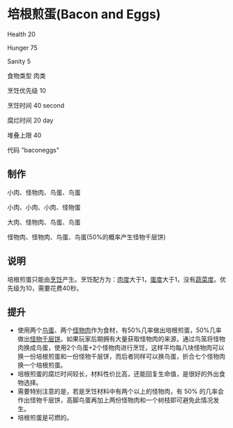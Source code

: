# 培根煎蛋(Bacon and Eggs)

Health	20

Hunger	75

Sanity	5

食物类型	肉类

烹饪优先级	10

烹饪时间	40 second

腐烂时间	20 day

堆叠上限	40

代码	"baconeggs"

## 制作

小肉、怪物肉、鸟蛋、鸟蛋

小肉、小肉、小肉、怪物蛋

大肉、怪物肉、鸟蛋、鸟蛋

怪物肉、怪物肉、鸟蛋、鸟蛋(50%的概率产生怪物千层饼)

## 说明

 培根煎蛋只能由[烹饪](https://dontstarve.huijiwiki.com/wiki/烹饪)产生。烹饪配方为：[肉度](https://dontstarve.huijiwiki.com/wiki/肉度)大于1，[蛋度](https://dontstarve.huijiwiki.com/wiki/蛋度)大于1，没有[蔬菜度](https://dontstarve.huijiwiki.com/wiki/蔬菜度)。优先级为10，需要花费40秒。 

## 提升

- 使用两个[鸟蛋](https://dontstarve.huijiwiki.com/wiki/鸟蛋)、两个[怪物肉](https://dontstarve.huijiwiki.com/wiki/怪物肉)作为食材，有50%几率做出培根煎蛋，50%几率做出[怪物千层饼](https://dontstarve.huijiwiki.com/wiki/怪物千层饼)。如果玩家后期拥有大量获取怪物肉的来源，通过鸟笼将怪物肉换成鸟蛋，使用2个鸟蛋+2个怪物肉进行烹饪，这样平均每八块怪物肉可以换一份培根煎蛋和一份怪物千层饼，而后者同样可以换鸟蛋，折合七个怪物肉换一个培根煎蛋。
- 培根煎蛋的腐烂时间较长，材料性价比高，还能回复生命值，是很好的外出食物选择。
- 需要特别注意的是，若是烹饪材料中有两个以上的怪物肉，有 50% 的几率会作出怪物千层饼，高脚鸟蛋再加上两份怪物肉和一个树枝即可避免此情况发生。
- 培根煎蛋是可燃的。